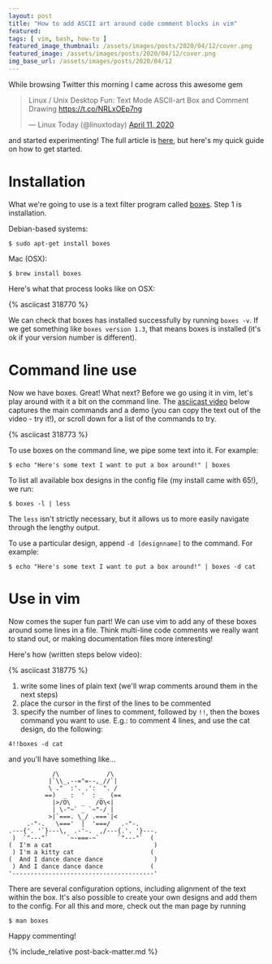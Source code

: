 ```yaml
---
layout: post
title: "How to add ASCII art around code comment blocks in vim"
featured:
tags: [ vim, bash, how-to ]
featured_image_thumbnail: /assets/images/posts/2020/04/12/cover.png
featured_image: /assets/images/posts/2020/04/12/cover.png
img_base_url: /assets/images/posts/2020/04/12
---
```


While browsing Twitter this morning I came across this awesome gem

<blockquote class="twitter-tweet"><p lang="en" dir="ltr">Linux / Unix Desktop Fun: Text Mode ASCII-art Box and Comment Drawing <a href="https://t.co/NRLxOEp7ng">https://t.co/NRLxOEp7ng</a></p>&mdash; Linux Today (@linuxtoday) <a href="https://twitter.com/linuxtoday/status/1249081168072282113?ref_src=twsrc%5Etfw">April 11, 2020</a></blockquote> <script async src="https://platform.twitter.com/widgets.js" charset="utf-8"></script>

and started experimenting! The full article is [here](https://www.cyberciti.biz/tips/unix-linux-draw-any-kind-of-boxes-around-text-editor.html), but here's my quick guide on how to get started.

# Installation

What we're going to use is a text filter program called [boxes](https://boxes.thomasjensen.com/about.html). Step 1 is installation.

Debian-based systems:

`$ sudo apt-get install boxes`

Mac (OSX):

`$ brew install boxes`

Here's what that process looks like on OSX:

{% asciicast 318770 %}

We can check that boxes has installed successfully by running `boxes -v`. If we get something like `boxes version 1.3`, that means boxes is installed (it's ok if your version number is different).

# Command line use

Now we have boxes. Great! What next? Before we go using it in vim, let's play around with it a bit on the command line. The [asciicast video](https://asciicast.org/) below captures the main commands and a demo (you can copy the text out of the video - try it!), or scroll down for a list of the commands to try.

{% asciicast 318773 %}

To use boxes on the command line, we pipe some text into it. For example:

`$ echo "Here's some text I want to put a box around!" | boxes`

To list all available box designs in the config file (my install came with 65!), we run:

`$ boxes -l | less`

The `less` isn't strictly necessary, but it allows us to more easily navigate through the lengthy output.

To use a particular design, append `-d [designname]` to the command. For example:

`$ echo "Here's some text I want to put a box around!" | boxes -d cat`

# Use in vim

Now comes the super fun part! We can use vim to add any of these boxes around some lines in a file. Think multi-line code comments we really want to stand out, or making documentation files more interesting!

Here's how (written steps below video):

{% asciicast 318775 %}

1. write some lines of plain text (we'll wrap comments around them in the next steps)
2. place the cursor in the first of the lines to be commented
3. specify the number of lines to comment, followed by `!!`, then the boxes command you want to use. E.g.: to comment 4 lines, and use the cat design, do the following:

`4!!boxes -d cat`

and you'll have something like...

```
            /\             /\
           |`\\_,--="=--,_//`|
           \ ."  :'. .':  ". /
          ==)  _ :  '  : _  (==
            |>/O\   _   /O\<|
            | \-"~` _ `~"-/ |
           >|`===. \_/ .===`|<
     .-"-.   \==='  |  '===/   .-"-.
.---{'. '`}---\,  .-'-.  ,/---{.'. '}---.
 )  `"---"`     `~-===-~`     `"---"`  (
(  I'm a cat                            )
 ) I'm a kitty cat                     (
(  And I dance dance dance              )
 ) And I dance dance dance             (
'---------------------------------------'

```

There are several configuration options, including alignment of the text within the box. It's also possible to create your own designs and add them to the config. For all this and more, check out the man page by running

`$ man boxes`

Happy commenting!

{% include_relative post-back-matter.md %}